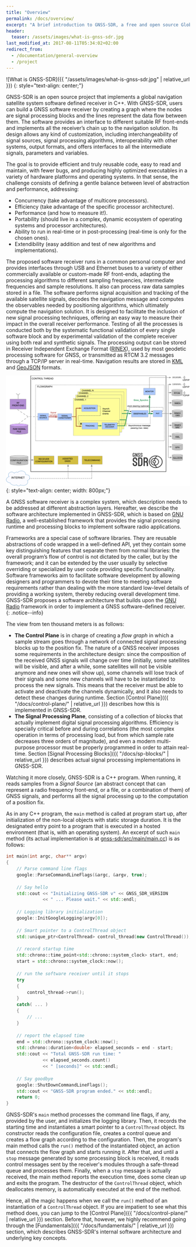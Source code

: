 ```yaml
---
title: "Overview"
permalink: /docs/overview/
excerpt: "A brief introduction to GNSS-SDR, a free and open source Global Navigation Satellite System software-defined receiver."
header:
  teaser: /assets/images/what-is-gnss-sdr.jpg
last_modified_at: 2017-08-11T05:34:02+02:00
redirect_from:
  - /documentation/general-overview
  - /project
---
```


![What is GNSS-SDR]({{ "/assets/images/what-is-gnss-sdr.jpg" | relative_url }})
{: style="text-align: center;"}

GNSS-SDR is an open source project that implements a global navigation satellite system software defined receiver in C++. With GNSS-SDR, users can build a GNSS software receiver by creating a graph where the nodes are signal processing blocks and the lines represent the data flow between them. The software provides an interface to different suitable RF front-ends and implements all the receiver’s chain up to the navigation solution. Its design allows any kind of customization, including interchangeability of signal sources, signal processing algorithms, interoperability with other systems, output formats, and offers interfaces to all the intermediate signals, parameters and variables.

The goal is to provide efficient and truly reusable code, easy to read and maintain, with fewer bugs, and producing highly optimized executables in a variety of hardware platforms and operating systems. In that sense, the challenge consists of defining a gentle balance between level of abstraction and performance, addressing:

 * Concurrency (take advantage of multicore processors).
 * Efficiency (take advantage of the specific processor architecture).
 * Performance (and how to measure it!).
 * Portability (should live in a complex, dynamic ecosystem of operating systems and processor architectures).
 * Ability to run in real-time or in post-processing (real-time is only for the chosen ones).
 * Extendibility (easy addition and test of new algorithms and implementations).

The proposed software receiver runs in a common personal computer and provides interfaces through USB and Ethernet buses to a variety of either commercially available or custom-made RF front-ends, adapting the processing algorithms to different sampling frequencies, intermediate frequencies and sample resolutions. It also can process raw data samples stored in a file. The software performs signal acquisition and tracking of the available satellite signals, decodes the navigation message and computes the observables needed by positioning algorithms, which ultimately compute the navigation solution. It is designed to facilitate the inclusion of new signal processing techniques, offering an easy way to measure their impact in the overall receiver performance. Testing of all the processes is conducted both by the systematic functional validation of every single software block and by experimental validation of the complete receiver using both real and synthetic signals. The processing output can be stored in Receiver Independent Exchange Format ([RINEX](https://en.wikipedia.org/wiki/RINEX)), used by most geodetic processing software for GNSS, or transmitted as RTCM 3.2 messages through a TCP/IP server in real-time. Navigation results are stored in [KML](http://www.opengeospatial.org/standards/kml) and [GeoJSON](http://geojson.org/) formats.


![](https://raw.githubusercontent.com/gnss-sdr/gnss-sdr/master/docs/doxygen/images/GeneralBlockDiagram.png)
{: style="text-align: center; width: 800px;"}


A GNSS software receiver is a complex system, which description needs to be addressed at different abstraction layers. Hereafter, we describe the software architecture implemented in GNSS-SDR, which is based on [GNU Radio](https://gnuradio.org), a well-established framework that provides the signal processing runtime and processing blocks to implement software radio applications.

Frameworks are a special case of software libraries. They are reusable abstractions of code wrapped in a well-defined API, yet they contain some key distinguishing features that separate them from normal libraries: the overall program’s flow of control is not dictated by the caller, but by the framework; and it can be extended by the user usually by selective overriding or specialized by user code providing specific functionality. Software frameworks aim to facilitate software development by allowing designers and programmers to devote their time to meeting software requirements rather than dealing with the more standard low-level details of providing a working system, thereby reducing overall development time. GNSS-SDR proposes a software architecture that builds upon the [GNU Radio](https://gnuradio.org) framework in order to implement a GNSS software-defined receiver.
{: .notice--info}

The view from ten thousand meters is as follows:

* **The Control Plane** is in charge of creating a _flow graph_ in which a sample stream goes through a network of connected signal processing blocks up to the position fix. The nature of a GNSS receiver imposes some requirements in the architecture design: since the composition of the received GNSS signals will change over time (initially, some satellites will be visible, and after a while, some satellites will not be visible anymore and new ones will show up), some channels will lose track of their signals and some new channels will have to be instantiated to process the new signals. This means that the receiver must be able to activate and deactivate the channels dynamically, and it also needs to detect these changes during runtime. Section [Control Plane]({{ "/docs/control-plane/" | relative_url }}) describes how this is implemented in GNSS-SDR.
* **The Signal Processing Plane**, consisting of a collection of blocks that actually implement digital signal processing algorithms. Efficiency is specially critical before and during correlations (the most complex operation in terms of processing load, but from which sample rate decreases three orders of magnitude), and even a modern multi-purpose processor must be properly programmed in order to attain real-time. Section [Signal Processing Blocks]({{ "/docs/sp-blocks/" | relative_url }}) describes actual signal processing implementations in GNSS-SDR.


Watching it more closely, GNSS-SDR is a C++ program. When running, it reads samples from a _Signal Source_ (an abstract concept that can represent a radio frequency front-end, or a file, or a combination of them) of GNSS signals, and performs all the signal processing up to the computation of a position fix.

As in any C++ program, the ```main``` method is called at program start up, after initialization of the non-local objects with static storage duration. It is the designated entry point to a program that is executed in a hosted environment (that is, with an operating system). An excerpt of such ```main``` method (its actual implementation is at [gnss-sdr/src/main/main.cc](https://github.com/gnss-sdr/gnss-sdr/blob/master/src/main/main.cc)) is as follows:

```cpp
int main(int argc, char** argv)
{
    // Parse command line flags
    google::ParseCommandLineFlags(&argc, &argv, true);

    // Say hello
    std::cout << "Initializing GNSS-SDR v" << GNSS_SDR_VERSION
              << " ... Please wait." << std::endl;

    // Logging library initialization
    google::InitGoogleLogging(argv[0]);

    // Smart pointer to a ControlThread object
    std::unique_ptr<ControlThread> control_thread(new ControlThread());

    // record startup time
    std::chrono::time_point<std::chrono::system_clock> start, end;
    start = std::chrono::system_clock::now();

    // run the software receiver until it stops
    try
    {
        control_thread->run();
    }
    catch( ... )
    {
        // ...
    }

    // report the elapsed time
    end = std::chrono::system_clock::now();
    std::chrono::duration<double> elapsed_seconds = end - start;
    std::cout << "Total GNSS-SDR run time: "
              << elapsed_seconds.count()
              << " [seconds]" << std::endl;

    // Say goodbye
    google::ShutDownCommandLineFlags();
    std::cout << "GNSS-SDR program ended." << std::endl;
    return 0;
}
```

GNSS-SDR's ```main``` method processes the command line flags, if any, provided by the user, and initializes the logging library. Then, it records the starting time and instantiates a smart pointer to a ```ControlThread``` object. Its constructor reads the configuration file, creates a control queue and creates a flow graph according to the configuration. Then, the program's main method calls the ```run()``` method of the instantiated object, an action that connects the flow graph and starts running it. After that, and until a ```stop``` message generated by some processing block is received, it reads control messages sent by the receiver's modules through a safe-thread queue and processes them. Finally, when a ```stop``` message is actually received, the main method reports the execution time, does some clean up and exits the program. The destructor of the ```ControlThread``` object, which deallocates memory, is automatically executed at the end of the method.

Hence, all the magic happens when we call the ```run()``` method of an instantiation of a  ```ControlThread``` object. If you are impatient to see what this method does, you can jump to the [Control Plane]({{ "/docs/control-plane/" | relative_url }}) section. Before that, however, we highly recommend going through the [Fundamentals]({{ "/docs/fundamentals/" | relative_url }}) section, which describes GNSS-SDR's internal software architecture and underlying key concepts.


<link rel="prerender" href="{{ "/docs/fundamentals/" | relative_url }}">
